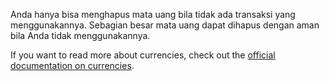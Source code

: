 Anda hanya bisa menghapus mata uang bila tidak ada transaksi yang menggunakannya. Sebagian besar mata uang dapat dihapus dengan aman bila Anda tidak menggunakannya.

If you want to read more about currencies, check out the [official documentation on currencies](https://docs.firefly-iii.org/concepts/currencies).